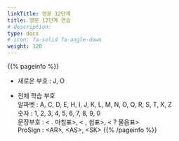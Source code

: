 ```yaml
---
linkTitle: 영문 12단계
title: 영문 12단계 연습
# description: 
type: docs
# icon: fa-solid fa-angle-down
weight: 120
---
```


{{% pageinfo %}}

* 새로운 부호 : J, O

* 전체 학습 부호<br>
알파벳 : A, C, D, E, H, I, J, K, L, M, N, O, Q, R, S, T, X, Z<br>
숫자 : 1, 2, 3, 4, 5, 6, 7, 8, 9, 0<br>
문장부호 : < . 마침표>, < , 쉼표>, < ? 물음표><br>
ProSign : &lt;AR&gt;, &lt;AS&gt;, &lt;SK&gt;
{{% /pageinfo %}}

